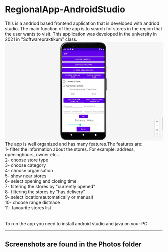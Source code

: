 # RegionalApp-AndroidStudio

This  is a andriod based frontend application that is developed with andriod studio. The main function of the app is to search for stores in the region that the user wants to visit. This application was developed in the university  in 2021 in  "Softwarepraktikum" class. <br />
<img src="praktikum_photos//filter.jpg" >
The app is well organized and  has many features.The features are: <br />
1- filter the information about the stores. For example: address, openinghours, owner etc...<br />
2- choose store type<br />
3- choose category<br />
4- choose organisation <br />
5- show near stores<br />
6- select opening and closing time<br />
7- filtering the stores by "currently opened"<br />
8- filtering the stores by "has delivery"<br />
9- select location(automatically or manual) <br />
10- choose range distnace<br />
11- favourite stores list
<br />
<br />
<br />
To run the app you need to install android studio and java on your PC

----------------------------------------------------------------------------------------------------
<h2>Screenshots are found in the Photos folder</h2>

